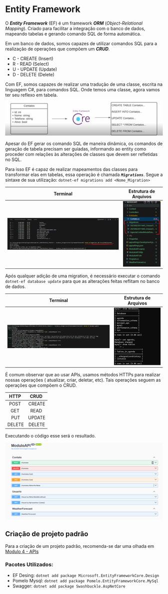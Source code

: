 # Entity Framework

O ***Entity Framework*** (EF) é um framework ***ORM*** (*Object-Relational Mapping*). Criado para facilitar a integração com o banco de dados, mapeando tabelas e gerando comando SQL de forma automática.

Em um banco de dados, somos capazes de utilizar comandos SQL para a realização de operações que compõem um ***CRUD***.
- C - CREATE (Insert)
- R - READ (Select)
- U - UPDATE (Update)
- D - DELETE (Delete)

Com EF, somos capazes de realizar uma tradução de uma classe, escrita na linguagem C#, para comandos SQL. Onde temos uma classe, agora vamos ter seu reflexo em tabela.
![](Images/Pasted%20image%2020250821203433.png)  

Apesar do EF gerar os comando SQL de maneira dinâmica, os comandos de geração de tabela precisam ser guiadas, informando ao entity como proceder com relações às alterações de classes que devem ser refletidas no SQL. 

Para isso EF é capaz de realizar mapeamentos das classes para transformar elas em tabelas, essa operação é chamada ***`Migrations`***. Segue a sintaxe de sua utilização: `dotnet-ef migrations add <Nome_Migration>`

|         Terminal         |     Estrutura de Arquivos      |
| :----------------------: | :----------------------------: |
| ![](Images/terminal.png) | ![](Images/arvoreArquivos.png) |

Após qualquer adição de uma migration, é necessário executar o comando `dotnet-ef database update` para que as alterações feitas reflitam no banco de dados.


|            Terminal            | Estrutura de Arquivos |
| :----------------------------: | :-------------------: |
| ![](Images/databaseUpdate.png) | ![](Images/mysql.png) |

É comum observar que ao usar APIs, usamos métodos HTTPs para realizar nossas operações ( atualizar, criar, deletar, etc). Tais operações seguem as operações que compõem o CRUD.  

<div align="center">

|  HTTP  |  CRUD  |
| :----: | :----: |
|  POST  | CREATE |
|  GET   |  READ  |
| PUT | UPDATE |
| DELETE | DELETE |

</div>  

Executando o código esse será o resultado.  

![](Images/resultado.png)
## Criação de projeto padrão

Para a criação de um projeto padrão, recomenda-se dar uma olhada em [Modulo 4 - APIs](https://github.com/DDMory/BootCamps_Routes/tree/main/BootCamps/GFT_STARTER/EDICAO_7/Modulo%204%20-%20APIs)

### Pacotes Utilizados:

- EF Desing: ``dotnet add package Microsoft.EntityFrameworkCore.Design``
- Pomelo Mysql: ``dotnet add package Pomelo.EntityFrameworkCore.MySql``
- Swagger: `dotnet add package Swashbuckle.AspNetCore`
